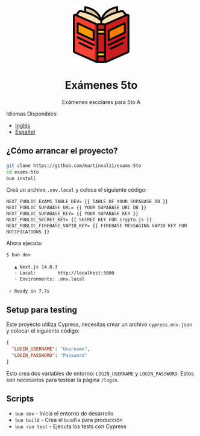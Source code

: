 <div style="text-align:center;">
<img src="https://github.com/martinval11/exams-5to/blob/main/public/icon-512x512.png?raw=true" width="150" height="150">

# Exámenes 5to
Exámenes escolares para 5to A
</div>

Idiomas Disponibles:
- [Inglés](README.md)
- [Español](README.es.md)

## ¿Cómo arrancar el proyecto?

```sh
git clone https://github.com/martinval11/exams-5to
cd exams-5to
bun install
```

Creá un archivo `.env.local` y coloca el siguiente código:

```
NEXT_PUBLIC_EXAMS_TABLE_DEV= {{ TABLE_OF_YOUR_SUPABASE_DB }}
NEXT_PUBLIC_SUPABASE_URL= {{ YOUR SUPABASE URL DB }}
NEXT_PUBLIC_SUPABASE_KEY= {{ YOUR SUPABASE KEY }}
NEXT_PUBLIC_SECRET_KEY= {{ SECRET KEY FOR crypto.js }}
NEXT_PUBLIC_FIREBASE_VAPID_KEY= {{ FIREBASE MESSAGING VAPID KEY FOR NOTIFICATIONS }}
```

Ahora ejecuta:
```
$ bun dev

   ▲ Next.js 14.0.3
   - Local:        http://localhost:3000
   - Environments: .env.local

 ✓ Ready in 7.7s
```

## Setup para testing
Este proyecto utiliza Cypress, necesitas crear un archivo `cypress.env.json` y colocar el siguiente código:
```json
{
  "LOGIN_USERNAME": "Username",
  "LOGIN_PASSWORD": "Password"
}
```
Esto crea dos variables de entorno: `LOGIN_USERNAME` y `LOGIN_PASSWORD`. Estos son necesarios para testear la página `/login`.

## Scripts
- `bun dev` - Inicia el entorno de desarrollo
- `bun build` - Crea el `bundle` para producción
- `bun run test` - Ejecuta los tests con Cypress
